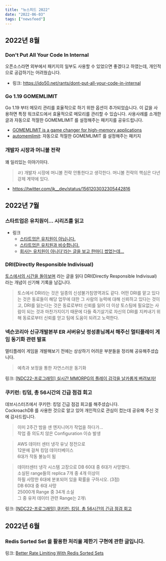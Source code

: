 ```yaml
---
title: "뉴스피드 2022"
date: "2022-06-03"
tags: ["newsfeed"]
---
```


## 2022년 8월

### Don't Put All Your Code In Internal

오픈소스라면 외부에서 패키지의 일부도 사용할 수 있었으면 좋겠다고 하였는데,
개인적으로 공감하기는 어려웠습니다.

- 링크: https://ido50.net/rants/dont-put-all-your-code-in-internal

### Go 1.19 GOMEMLIMIT

Go 1.19 부터 메모리 관리를 효율적으로 하기 위한 옵션이 추가되었습니다.
이 값을 사용하면 특정 워크로드에서 효율적으로 메모리를 관리할 수 있습니다.
사용사례를 소개한 글과 자동으로 적절한 GOMEMLIMIT 를 설정해주는 패키지를 공유드립니다.

- [GOMEMLIMIT is a game changer for high-memory applications](https://weaviate.io/blog/2022/08/GOMEMLIMIT-a-Game-Changer-for-High-Memory-Applications.html)
- [automemlimit](https://github.com/KimMachineGun/automemlimit): 자동으로 적절한 GOMEMLIMIT 를 설정해주는 패키지

### 개발자 시장과 머니볼 전략

꽤 일리있는 이야기이다.

> ㄹ) 개발자 시장에 머니볼 전략 안통한다고 생각한다. 머니볼 전략의 핵심은 다년 강제 계약에 있다.

- https://twitter.com/jk__dev/status/1561203032305442816

## 2022년 7월

### 스타트업은 유치원이... 시리즈를 읽고

- 링크
	- [스타트업은 유치원이 아닙니다.](https://medium.com/@kurtlee/%EC%8A%A4%ED%83%80%ED%8A%B8%EC%97%85%EC%9D%80-%EC%9C%A0%EC%B9%98%EC%9B%90%EC%9D%B4-%EC%95%84%EB%8B%99%EB%8B%88%EB%8B%A4-7fad4b48e87f)
	- [스타트업은 유치원과 비슷합니다.](https://velog.io/@zetlos/%EC%8A%A4%ED%83%80%ED%8A%B8%EC%97%85%EC%9D%80-%EC%9C%A0%EC%B9%98%EC%9B%90%EC%9E%85%EB%8B%88%EB%8B%A4)
	- [회사는 유치원이 아니다'라는 글을 보고 한마디 썼었는데...](https://www.facebook.com/cjunekim/posts/pfbid021jtvbMgi3e6wdYVUtAqVerWWAWoeFZdXT1mkUc5YwYAaVoKaFjwEGYTVBHzUzjQEl)

### DRI(Directly Responsible Indivisual)

[토스에서의 시간을 돌아보며](https://evan-moon.github.io/2022/05/07/toss-retrospective/) 라는 글을 읽다 DRI(Directly Responsible Indivisual) 라는 개념이 신기해 기록을 남깁니다.

> 토스에서 DRI라는 것은 일종의 신성불가침영역과도 같다. 어떤 DRI를 맡고 있다는 것은 동료들이 해당 업무에 대한 그 사람의 능력에 대해 신뢰하고 있다는 것이고, DRI를 잃는다는 것은 동료로부터 신뢰를 잃어 더 이상 토스팀에 필요없는 사람이 되는 것과 마찬가지이기 때문에 다들 죽기살기로 자신의 DRI를 지켜내기 위해 동료로부터 신뢰를 얻고 팀에 도움이 되려고 노력한다.

### 넥슨코리아 신규개발본부 ER 서버유닛 정성훈님께서 해주신 멀티플레이 게임 동기화 관련 발표

멀티플레이 게임을 개발해보기 전에는 상상하기 어려운 부분들을 정리해 공유해주셨습니다.

> 예측과 보정을 통한 자연스러운 동기화

링크: [[NDC22-프로그래밍] 실시간 MMORPG의 플레이 감각을 날카롭게 벼려보자!](https://youtu.be/HSRo7TAV4T4)

### 쿠키런: 킹덤, 총 56시간의 긴급 점검 회고

데브시스터즈에서 쿠키런: 킹덤 긴급 점검 회고를 해주셨습니다.\
CockroachDB 를 사용한 것으로 알고 있어 개인적으로 관심이 컸는데 공유해 주신 것에 감사드립니다.

> 이미 2주간 밤을 샌 엔지니어가 작업을 하다가...\
> 작업 중 의도치 않은 Configuration 이슈 발생

> AWS 데이터 센터 냉각 유닛 정전으로\
> 12분에 걸쳐 킹덤 데이터베이스\
> 6대가 작동 불능이 됨

> 데이터센터 냉각 시스템 고장으로 DB 60대 중 6대가 사망했다.\
> 소실된 range들의 replica 7개 중 4개 이상이\
> 하필 사망한 6대에 분포되어 있을 확률을 구하시오. (3점)
> \
> DB 60대 중 6대 사망\
> 25000개 Range 중 34개 소실\
> 그 중 유저 데이터 관련 Range는 2개\

링크: [[NDC22-프로그래밍] 쿠키런: 킹덤, 총 56시간의 긴급 점검 회고](https://youtu.be/AZbCZ2KOcwU)

## 2022년 6월

### Redis Sorted Set 을 활용한 처리율 제한기 구현에 관한 글입니다.

링크: [Better Rate Limiting With Redis Sorted Sets](https://engineering.classdojo.com/blog/2015/02/06/rolling-rate-limiter/)
